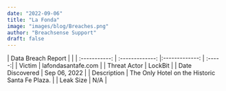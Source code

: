```yaml
---
date: "2022-09-06"
title: "La Fonda"
image: "images/blog/Breaches.png"
author: "Breachsense Support"
draft: false
---
```


| Data Breach Report           |              | 
| :-----------: | :-------------:     |:-------------:    | :-----:|
| Victim      | lafondasantafe.com      | 
| Threat Actor      | LockBit      | 
| Date Discovered      | Sep 06, 2022      | 
| Description      | The Only Hotel on the Historic Santa Fe Plaza.      | 
| Leak Size      | N/A      | 

